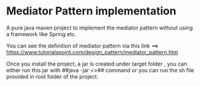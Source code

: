 # Mediator Pattern implementation

A pure java maven project to implement the mediator pattern without using a framework like Spring etc.

You can see the definition of mediator pattern via this link ==> https://www.tutorialspoint.com/design_pattern/mediator_pattern.htm

Once you install the project, a jar is created under target folder ,
you can either run this jar with ##java -jar <<Jarname>>## command or you can run the sh file provided in root folder of the project.

